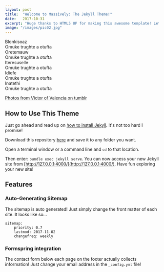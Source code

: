 ```yaml
---
layout: post
title:  "Welcome to Massively: The Jekyll Theme!"
date:   2017-10-31
excerpt: "Huge thanks to HTML5 UP for making this awesome template! Let's see what it can do"
image: "/images/pic02.jpg"
---
```

<style type='text/css'>
$optionDefaultColours: 
#ED5565,#FC6E51,#FFCE54,#2ECC71,#5D9CEC,#AC92EC;
body {
   display:flex;
   flex-direction:row;
   justify-content:center;
   align-items:center;
   overflow:hidden;
   height:100vh;
   
   font-family: 'Roboto', sans-serif;
   .credit {
      position: absolute;
      bottom:20px;
      left:20px;
      
      color:#000;
   }
   .options {
      display:flex;
      flex-direction:row;
      align-items:stretch;
      overflow:hidden;

      min-width:600px;
      max-width:900px;
      width:calc(100% - 100px);
      
      height:400px;
      
      @for $i from 1 through 4 {
         @media screen and (max-width:798px - $i*80) {
            min-width:600px - $i*80;
            .option:nth-child(#{6-$i}) {
               display:none;
            }
         }
      }
      
      .option {
         position: relative;
         overflow:hidden;

         min-width:60px;
         margin:10px;
         //border:0px solid --defaultColor;

         background:var(--optionBackground, var(--defaultBackground, #E6E9ED));
         background-size:auto 120%;
         background-position:center;

         cursor: pointer;

         transition:.5s cubic-bezier(0.05, 0.61, 0.41, 0.95);

         @for $i from 1 through length($optionDefaultColours) {
            &:nth-child(#{$i}) {
               --defaultBackground:#{nth($optionDefaultColours, $i)};
            }
         }
         &.active {
            flex-grow:10000;
            transform:scale(1);
            
            max-width:600px;
            margin:0px;
            border-radius:40px;
            
            background-size:auto 100%;
            .shadow {
               box-shadow:inset 0 -120px 120px -120px black, inset 0 -120px 120px -100px black;
            }
            .label {
               bottom:20px;
               left:20px;
               .info >div {
                  left:0px;
                  opacity:1;
               }
            }
            /*&:active {
               transform:scale(0.9);
            }*/
         }
         &:not(.active) {
            flex-grow:1;
            
            border-radius:30px;
            .shadow {
               bottom:-40px;
               box-shadow:inset 0 -120px 0px -120px black, inset 0 -120px 0px -100px black;
            }
            .label {
               bottom:10px;
               left:10px;
               .info >div {
                  left:20px;
                  opacity:0;
               }
            }
         }
         .shadow {
            position: absolute;
            bottom:0px;
            left:0px;
            right:0px;
            
            height:120px;
            
            transition:.5s cubic-bezier(0.05, 0.61, 0.41, 0.95);
         }
         .label {
            display:flex;
            position: absolute;
            right:0px;

            height:40px;
            transition:.5s cubic-bezier(0.05, 0.61, 0.41, 0.95);
            .icon {
               display:flex;
               flex-direction:row;
               justify-content:center;
               align-items:center;
               
               min-width:40px;
               max-width:40px;
               height:40px;
               border-radius:100%;

               background-color:white;
               color:var(--defaultBackground);
            }
            .info {
               display:flex;
               flex-direction:column;
               justify-content:center;
               
               margin-left:10px;
               
               color:white;
               
               white-space: pre;
               >div {
                  position: relative;
                  
                  transition:.5s cubic-bezier(0.05, 0.61, 0.41, 0.95), opacity .5s ease-out;
               }
               .main {
                  font-weight:bold;
                  font-size:1.2rem;
               }
               .sub {
                  transition-delay:.1s;
               }
            }
         }
      }
   }
}
</style>
<div class="options">
   <div class="option active" style="--optionBackground:url(https://66.media.tumblr.com/6fb397d822f4f9f4596dff2085b18f2e/tumblr_nzsvb4p6xS1qho82wo1_1280.jpg);">
      <div class="shadow"></div>
      <div class="label">
         <div class="icon">
            <i class="fas fa-walking"></i>
         </div>
         <div class="info">
            <div class="main">Blonkisoaz</div>
            <div class="sub">Omuke trughte a otufta</div>
         </div>
      </div>
   </div>
   <div class="option" style="--optionBackground:url(https://66.media.tumblr.com/8b69cdde47aa952e4176b4200052abf4/tumblr_o51p7mFFF21qho82wo1_1280.jpg);">
      <div class="shadow"></div>
      <div class="label">
         <div class="icon">
            <i class="fas fa-snowflake"></i>
         </div>
         <div class="info">
            <div class="main">Oretemauw</div>
            <div class="sub">Omuke trughte a otufta</div>
         </div>
      </div>
   </div>
   <div class="option" style="--optionBackground:url(https://66.media.tumblr.com/5af3f8303456e376ceda1517553ba786/tumblr_o4986gakjh1qho82wo1_1280.jpg);">
      <div class="shadow"></div>
      <div class="label">
         <div class="icon">
            <i class="fas fa-tree"></i>
         </div>
         <div class="info">
            <div class="main">Iteresuselle</div>
            <div class="sub">Omuke trughte a otufta</div>
         </div>
      </div>
   </div>
   <div class="option" style="--optionBackground:url(https://66.media.tumblr.com/5516a22e0cdacaa85311ec3f8fd1e9ef/tumblr_o45jwvdsL11qho82wo1_1280.jpg);">
      <div class="shadow"></div>
      <div class="label">
         <div class="icon">
            <i class="fas fa-tint"></i>
         </div>
         <div class="info">
            <div class="main">Idiefe</div>
            <div class="sub">Omuke trughte a otufta</div>
         </div>
      </div>
   </div>
   <div class="option" style="--optionBackground:url(https://66.media.tumblr.com/f19901f50b79604839ca761cd6d74748/tumblr_o65rohhkQL1qho82wo1_1280.jpg);">
      <div class="shadow"></div>
      <div class="label">
         <div class="icon">
            <i class="fas fa-sun"></i>
         </div>
         <div class="info">
            <div class="main">Inatethi</div>
            <div class="sub">Omuke trughte a otufta</div>
         </div>
      </div>
   </div>
</div>

<a href="http://victorofvalencia-blog.tumblr.com" target="_blank" class="credit">Photos from Victor of Valencia on tumblr</a>
## How to Use This Theme
Just go ahead and read up on [how to install Jekyll](https://jekyllrb.com/). It's not too hard I promise!

Download this repository [here](https://github.com/iwiedenm/jekyll-theme-massively) and save it to any folder you want.

Open a terminal window or a command line and ```cd``` to that location.

Then enter: ```bundle exec jekyll serve```. You can now access your new Jekyll site from [http://127.0.0.1:4000/](http://127.0.0.1:4000/). Have fun exploring your new site!

## Features
### Auto-Generating Sitemap
The sitemap is auto generated! Just simply change the front matter of each site. It looks like so...
```
sitemap:
    priority: 0.7
    lastmod: 2017-11-02
    changefreq: weekly
```
### Formspring integration
The contact form below each page on the footer actually collects information! Just change your email address in the ```_config.yml``` file!
